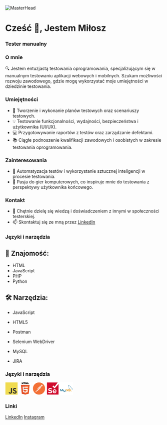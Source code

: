 <!DOCTYPE html>
<html>
<head>
  
</head>
<body>
  <div class="container">
    <div class="header">
      <img src="https://user-images.githubusercontent.com/74038190/225813708-98b745f2-7d22-48cf-9150-083f1b00d6c9.gif" alt="MasterHead">
      <h1>Cześć 👋, Jestem Miłosz</h1>
      <h3>Tester manualny</h3>
    </div>
<div class="content">
   
### O mnie
🔍 Jestem entuzjastą testowania oprogramowania, specjalizującym się w manualnym testowaniu aplikacji webowych i mobilnych. Szukam możliwości rozwoju zawodowego, gdzie mogę wykorzystać moje umiejętności w dziedzinie testowania.

### Umiejętności
- 🌟 Tworzenie i wykonanie planów testowych oraz scenariuszy testowych.
- 💡 Testowanie funkcjonalności, wydajności, bezpieczeństwa i użytkownika (UI/UX).
- 💻 Przygotowywanie raportów z testów oraz zarządzanie defektami.
- 📚 Ciągłe podnoszenie kwalifikacji zawodowych i osobistych w zakresie testowania oprogramowania.

### Zainteresowania
- 🚀 Automatyzacja testów i wykorzystanie sztucznej inteligencji w procesie testowania.
- 👾 Pasja do gier komputerowych, co inspiruje mnie do testowania z perspektywy użytkownika końcowego.

### Kontakt
- 🤝 Chętnie dzielę się wiedzą i doświadczeniem z innymi w społeczności testerskiej.
- 📫 Skontaktuj się ze mną przez [LinkedIn](https://www.linkedin.com/in/mi%C5%82osz-kordzi%C5%84ski-a85947254)

### Języki i narzędzia
## 🧠 Znajomość:
- HTML
- JavaScript
- PHP
- Python
  
## 🛠 Narzędzia:
- JavaScript
- HTML5
- Postman
- Selenium WebDriver
- MySQL
- JIRA
  
    </div>

  <div class="skills">
      <h3>Języki i narzędzia</h3>
      <p>
        <img src="https://raw.githubusercontent.com/devicons/devicon/master/icons/javascript/javascript-original.svg" alt="JavaScript" width="40" height="40">
        <img src="https://raw.githubusercontent.com/devicons/devicon/master/icons/html5/html5-original-wordmark.svg" alt="HTML5" width="40" height="40">
        <img src="https://raw.githubusercontent.com/devicons/devicon/master/icons/postman/postman-original.svg" alt="Postman" width="40" height="40">
        <img src="https://raw.githubusercontent.com/devicons/devicon/master/icons/selenium/selenium-original.svg" alt="Selenium WebDriver" width="40" height="40">
        <img src="https://raw.githubusercontent.com/devicons/devicon/master/icons/mysql/mysql-original-wordmark.svg" alt="MySQL" width="40" height="40">
      </p>
    </div>

  <div class="links">
      <h3>Linki</h3>
      <p>
        <a href="https://www.linkedin.com/in/mi%C5%82osz-kordzi%C5%84ski-a85947254" target="_blank">LinkedIn</a>
        <a href="https://instagram.com/milekgym" target="_blank">Instagram</a>
      </p>
    </div>
  </div>
</body>
</html>
